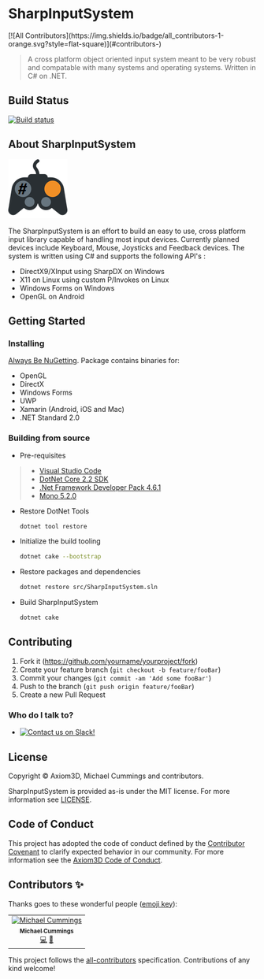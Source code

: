# SharpInputSystem
<!-- ALL-CONTRIBUTORS-BADGE:START - Do not remove or modify this section -->[![All Contributors](https://img.shields.io/badge/all_contributors-1-orange.svg?style=flat-square)](#contributors-)<!-- ALL-CONTRIBUTORS-BADGE:END -->
> A cross platform object oriented input system meant to be very robust and compatable with many systems and operating systems. Written in C# on .NET.

## Build Status

[![Build status](https://ci.appveyor.com/api/projects/status/scy7wjq7ppwvll7s?svg=true)](https://ci.appveyor.com/project/borrillis/sharpinputsystem)

## About SharpInputSystem

![](doc/assets/img/SharpInputSystem-Icon.png)

The SharpInputSystem is an effort to build an easy to use, cross platform input library capable of handling most input devices. Currently planned devices include Keyboard, Mouse, Joysticks and Feedback devices.
The system is written using C# and supports the following API's :

- DirectX9/XInput using SharpDX on Windows
- X11 on Linux using custom P/Invokes on Linux
- Windows Forms on Windows
- OpenGL on Android

## Getting Started

### Installing

[Always Be NuGetting](https://nuget.org/packages/SharpInputSystem/). Package contains binaries for:

- OpenGL
- DirectX
- Windows Forms 
- UWP
- Xamarin (Android, iOS and Mac)
- .NET Standard 2.0

### Building from source
- Pre-requisites

> - [Visual Studio Code](https://code.visualstudio.com/download)
> - [DotNet Core 2.2 SDK](https://dotnet.microsoft.com/download)
> - [.Net Framework Developer Pack 4.6.1](https://www.microsoft.com/en-us/download/details.aspx?id=49978)
> - [Mono 5.2.0](https://download.mono-project.com/archive/5.2.0/)

- Restore DotNet Tools

    ```sh
    dotnet tool restore
    ```

- Initialize the build tooling

    ```sh
    dotnet cake --bootstrap
    ```

- Restore packages and dependencies

    ```sh
    dotnet restore src/SharpInputSystem.sln
    ```

- Build SharpInputSystem

    ```sh
    dotnet cake
    ```

## Contributing

1. Fork it (<https://github.com/yourname/yourproject/fork>)
2. Create your feature branch (`git checkout -b feature/fooBar`)
3. Commit your changes (`git commit -am 'Add some fooBar'`)
4. Push to the branch (`git push origin feature/fooBar`)
5. Create a new Pull Request

### Who do I talk to?

- [![Contact us on Slack!](https://img.shields.io/badge/chat-slack-ff69b4.svg)](https://axiom3d.slack.com/messages/CF7TEK2KW)

## License

Copyright © Axiom3D, Michael Cummings and contributors.

SharpInputSystem is provided as-is under the MIT license. For more information see [LICENSE](https://github.com/axiom3d/sharpinputsystem/blob/master/LICENSE.txt).

## Code of Conduct

This project has adopted the code of conduct defined by the [Contributor Covenant](http://contributor-covenant.org/)
to clarify expected behavior in our community.
For more information see the [Axiom3D Code of Conduct](http://axiom3d.github.io/code-of-conduct).

## Contributors ✨

Thanks goes to these wonderful people ([emoji key](https://allcontributors.org/docs/en/emoji-key)):

<!-- ALL-CONTRIBUTORS-LIST:START - Do not remove or modify this section -->
<!-- prettier-ignore-start -->
<!-- markdownlint-disable -->
<table>
  <tr>
    <td align="center"><a href="http://michaelcummings.net"><img src="https://avatars2.githubusercontent.com/u/757221?v=4" width="100px;" alt="Michael Cummings"/><br /><sub><b>Michael Cummings</b></sub></a><br /><a href="https://github.com/axiom3d/sharpinputsystem/commits?author=borrillis" title="Code">💻</a> <a href="https://github.com/axiom3d/sharpinputsystem/commits?author=borrillis" title="Documentation">📖</a></td>
  </tr>
</table>

<!-- markdownlint-enable -->
<!-- prettier-ignore-end -->
<!-- ALL-CONTRIBUTORS-LIST:END -->

This project follows the [all-contributors](https://github.com/all-contributors/all-contributors) specification. Contributions of any kind welcome!